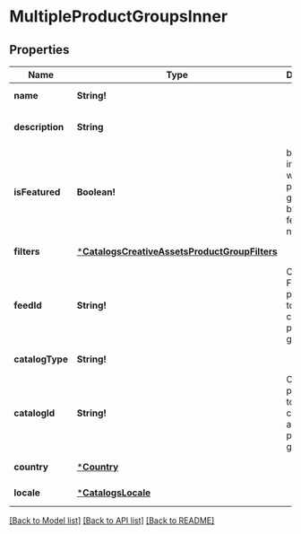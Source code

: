 # MultipleProductGroupsInner

## Properties
Name | Type | Description | Notes
------------ | ------------- | ------------- | -------------
**name** | **String!** |  | [default to null]
**description** | **String** |  | [optional] [default to null]
**isFeatured** | **Boolean!** | boolean indicator of whether the product group is being featured or not | [optional] [default to false]
**filters** | [***CatalogsCreativeAssetsProductGroupFilters**](CatalogsCreativeAssetsProductGroupFilters.md) |  | [default to null]
**feedId** | **String!** | Catalog Feed id pertaining to the catalog product group. | [default to null]
**catalogType** | **String!** |  | [default to null]
**catalogId** | **String!** | Catalog id pertaining to the creative assets product group. | [default to null]
**country** | [***Country**](Country.md) |  | [default to null]
**locale** | [***CatalogsLocale**](CatalogsLocale.md) |  | [default to null]

[[Back to Model list]](../README.md#documentation-for-models) [[Back to API list]](../README.md#documentation-for-api-endpoints) [[Back to README]](../README.md)



